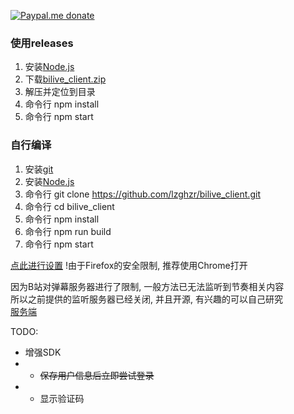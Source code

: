 [![Paypal.me donate](https://img.shields.io/badge/Paypal.me-donate-yellow.svg)](https://www.paypal.me/lzppzr)

### 使用releases                                                                   
1. 安装[Node.js](https://nodejs.org/)
2. 下载[bilive_client.zip](https://github.com/lzghzr/bilive_client/releases/)
3. 解压并定位到目录
4. 命令行 npm install
5. 命令行 npm start

### 自行编译
1. 安装[git](https://git-scm.com/downloads)
2. 安装[Node.js](https://nodejs.org/)
3. 命令行 git clone https://github.com/lzghzr/bilive_client.git
4. 命令行 cd bilive_client
5. 命令行 npm install
6. 命令行 npm run build
7. 命令行 npm start

[点此进行设置](https://lzghzr.github.io/bilive_client_view/index.html)
!由于Firefox的安全限制, 推荐使用Chrome打开

因为B站对弹幕服务器进行了限制, 一般方法已无法监听到节奏相关内容\
所以之前提供的监听服务器已经关闭, 并且开源, 有兴趣的可以自己研究\
[服务端](https://github.com/lzghzr/bilive_server)

TODO:
* 增强SDK
* * ~~保存用户信息后立即尝试登录~~
* * 显示验证码